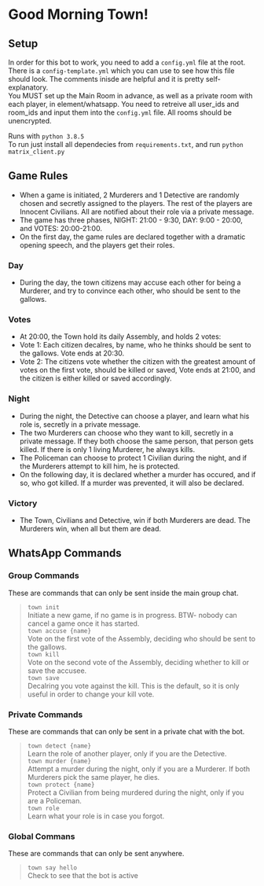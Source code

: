 # Good Morning Town!

## Setup
In order for this bot to work, you need to add a `config.yml` file at the root. There is a `config-template.yml` which you can use to see how this file should look. The comments inisde are helpful and it is pretty self-explanatory.      
You MUST set up the Main Room in advance, as well as a private room with each player, in element/whatsapp. You need to retreive all user_ids and room_ids and input them into the `config.yml` file. All rooms should be unencrypted.

Runs with `python 3.8.5`    
To run just install all dependecies from `requirements.txt`, and run `python matrix_client.py`


## Game Rules
* When a game is initiated, 2 Murderers and 1 Detective are randomly chosen and secretly assigned to the players. The rest of the players are Innocent Civilians. All are notified about their role via a private message.
* The game has three phases, NIGHT: 21:00 - 9:30, DAY: 9:00 - 20:00, and VOTES: 20:00-21:00.
* On the first day, the game rules are declared together with a dramatic opening speech, and the players get their roles.
### Day
* During the day, the town citizens may accuse each other for being a Murderer, and try to convince each other, who should be sent to the gallows.
### Votes
* At 20:00, the Town hold its daily Assembly, and holds 2 votes:
* Vote 1: Each citizen decalres, by name, who he thinks should be sent to the gallows. Vote ends at 20:30.
* Vote 2: The citizens vote whether the citizen with the greatest amount of votes on the first vote, should be killed or saved, Vote ends at 21:00, and the citizen is either killed or saved accordingly.
### Night
* During the night, the Detective can choose a player, and learn what his role is, secretly in a private message.
* The two Murderers can choose who they want to kill, secretly in a private message. If they both choose the same person, that person gets killed. If there is only 1 living Murderer, he always kills.
* The Policeman can choose to protect 1 Civilian during the night, and if the Murderers attempt to kill him, he is protected.
* On the following day, it is declared whether a murder has occured, and if so, who got killed. If a murder was prevented, it will also be declared.
### Victory
* The Town, Civilians and Detective, win if both Murderers are dead. The Murderers win, when all but them are dead.

## WhatsApp Commands
### Group Commands
These are commands that can only be sent inside the main group chat. 

> `town init`  
> Initiate a new game, if no game is in progress. BTW- nobody can cancel a game once it has started.    
> `town accuse {name}`    
> Vote on the first vote of the Assembly, deciding who should be sent to the gallows.  
> `town kill`     
Vote on the second vote of the Assembly, deciding whether to kill or save the accusee.   
> `town save`   
> Decalring you vote against the kill. This is the default, so it is only useful in order to change your kill vote.   
### Private Commands
These are commands that can only be sent in a private chat with the bot.    

> `town detect {name}`    
> Learn the role of another player, only if you are the Detective.     
> `town murder {name}`    
> Attempt a murder during the night, only if you are a Murderer. If both Murderers pick the same player, he dies.   
> `town protect {name}`    
> Protect a Civilian from being murdered during the night, only if you are a Policeman.     
> `town role`    
> Learn what your role is in case you forgot.     
### Global Commans
These are commands that can only be sent anywhere.    

> `town say hello`    
> Check to see that the bot is active   